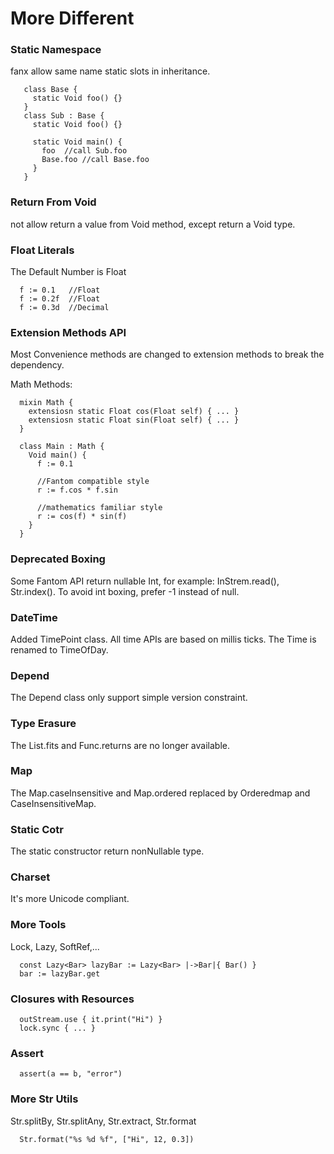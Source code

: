 

# More Different #

### Static Namespace ###
fanx allow same name static slots in inheritance.
```
   class Base {
     static Void foo() {}
   }
   class Sub : Base {
     static Void foo() {}

     static Void main() {
       foo  //call Sub.foo
       Base.foo //call Base.foo
     }
   }
```

### Return From Void ###
not allow return a value from Void method, except return a Void type.

### Float Literals ###
The Default Number is Float
```
  f := 0.1   //Float
  f := 0.2f  //Float
  f := 0.3d  //Decimal
```


### Extension Methods API ###
Most Convenience methods are changed to extension methods to break the dependency.

Math Methods:
```
  mixin Math {
    extensiosn static Float cos(Float self) { ... }
    extensiosn static Float sin(Float self) { ... }
  }

  class Main : Math {
    Void main() {
      f := 0.1

      //Fantom compatible style
      r := f.cos * f.sin

      //mathematics familiar style
      r := cos(f) * sin(f)
    }
  }
```

### Deprecated Boxing ###
Some Fantom API return nullable Int, for example: InStrem.read(), Str.index().
To avoid int boxing, prefer -1 instead of null.

### DateTime ###
Added TimePoint class.
All time APIs are based on millis ticks.
The Time is renamed to TimeOfDay.

### Depend ###
The Depend class only support simple version constraint.

### Type Erasure ###
The List.fits and Func.returns are no longer available.

### Map ###
The Map.caseInsensitive and Map.ordered replaced by Orderedmap and CaseInsensitiveMap.

### Static Cotr ###
The static constructor return nonNullable type.

### Charset ###
It's more Unicode compliant.

### More Tools ###
Lock, Lazy, SoftRef,...
```
  const Lazy<Bar> lazyBar := Lazy<Bar> |->Bar|{ Bar() }
  bar := lazyBar.get
```

### Closures with Resources ###
```
  outStream.use { it.print("Hi") }
  lock.sync { ... }
```

### Assert ###
```
  assert(a == b, "error")
```

### More Str Utils ###
Str.splitBy, Str.splitAny, Str.extract, Str.format
```
  Str.format("%s %d %f", ["Hi", 12, 0.3])
```



